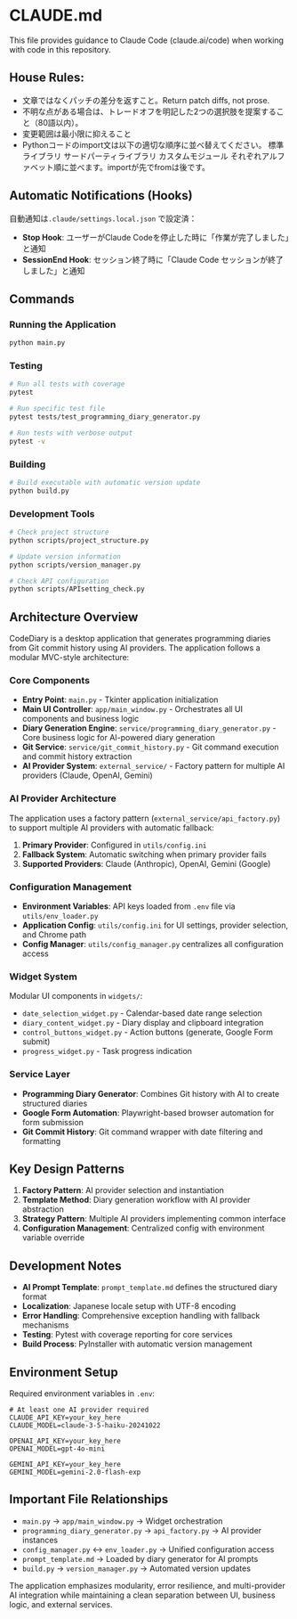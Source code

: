 # CLAUDE.md

This file provides guidance to Claude Code (claude.ai/code) when working with code in this repository.

## House Rules:
- 文章ではなくパッチの差分を返すこと。Return patch diffs, not prose.
- 不明な点がある場合は、トレードオフを明記した2つの選択肢を提案すること（80語以内）。
- 変更範囲は最小限に抑えること
- Pythonコードのimport文は以下の適切な順序に並べ替えてください。
標準ライブラリ
サードパーティライブラリ
カスタムモジュール 
それぞれアルファベット順に並べます。importが先でfromは後です。

## Automatic Notifications (Hooks)
自動通知は`.claude/settings.local.json` で設定済：
- **Stop Hook**: ユーザーがClaude Codeを停止した時に「作業が完了しました」と通知
- **SessionEnd Hook**: セッション終了時に「Claude Code セッションが終了しました」と通知

## Commands

### Running the Application
```bash
python main.py
```

### Testing
```bash
# Run all tests with coverage
pytest

# Run specific test file
pytest tests/test_programming_diary_generator.py

# Run tests with verbose output
pytest -v
```

### Building
```bash
# Build executable with automatic version update
python build.py
```

### Development Tools
```bash
# Check project structure
python scripts/project_structure.py

# Update version information
python scripts/version_manager.py

# Check API configuration
python scripts/APIsetting_check.py
```

## Architecture Overview

CodeDiary is a desktop application that generates programming diaries from Git commit history using AI providers. The application follows a modular MVC-style architecture:

### Core Components

- **Entry Point**: `main.py` - Tkinter application initialization
- **Main UI Controller**: `app/main_window.py` - Orchestrates all UI components and business logic
- **Diary Generation Engine**: `service/programming_diary_generator.py` - Core business logic for AI-powered diary generation
- **Git Service**: `service/git_commit_history.py` - Git command execution and commit history extraction
- **AI Provider System**: `external_service/` - Factory pattern for multiple AI providers (Claude, OpenAI, Gemini)

### AI Provider Architecture

The application uses a factory pattern (`external_service/api_factory.py`) to support multiple AI providers with automatic fallback:

1. **Primary Provider**: Configured in `utils/config.ini`
2. **Fallback System**: Automatic switching when primary provider fails
3. **Supported Providers**: Claude (Anthropic), OpenAI, Gemini (Google)

### Configuration Management

- **Environment Variables**: API keys loaded from `.env` file via `utils/env_loader.py`
- **Application Config**: `utils/config.ini` for UI settings, provider selection, and Chrome path
- **Config Manager**: `utils/config_manager.py` centralizes all configuration access

### Widget System

Modular UI components in `widgets/`:
- `date_selection_widget.py` - Calendar-based date range selection
- `diary_content_widget.py` - Diary display and clipboard integration
- `control_buttons_widget.py` - Action buttons (generate, Google Form submit)
- `progress_widget.py` - Task progress indication

### Service Layer

- **Programming Diary Generator**: Combines Git history with AI to create structured diaries
- **Google Form Automation**: Playwright-based browser automation for form submission
- **Git Commit History**: Git command wrapper with date filtering and formatting

## Key Design Patterns

1. **Factory Pattern**: AI provider selection and instantiation
2. **Template Method**: Diary generation workflow with AI provider abstraction
3. **Strategy Pattern**: Multiple AI providers implementing common interface
4. **Configuration Management**: Centralized config with environment variable override

## Development Notes

- **AI Prompt Template**: `prompt_template.md` defines the structured diary format
- **Localization**: Japanese locale setup with UTF-8 encoding
- **Error Handling**: Comprehensive exception handling with fallback mechanisms
- **Testing**: Pytest with coverage reporting for core services
- **Build Process**: PyInstaller with automatic version management

## Environment Setup

Required environment variables in `.env`:
```env
# At least one AI provider required
CLAUDE_API_KEY=your_key_here
CLAUDE_MODEL=claude-3-5-haiku-20241022

OPENAI_API_KEY=your_key_here
OPENAI_MODEL=gpt-4o-mini

GEMINI_API_KEY=your_key_here
GEMINI_MODEL=gemini-2.0-flash-exp
```

## Important File Relationships

- `main.py` → `app/main_window.py` → Widget orchestration
- `programming_diary_generator.py` → `api_factory.py` → AI provider instances
- `config_manager.py` ↔ `env_loader.py` → Unified configuration access
- `prompt_template.md` → Loaded by diary generator for AI prompts
- `build.py` → `version_manager.py` → Automated version updates

The application emphasizes modularity, error resilience, and multi-provider AI integration while maintaining a clean separation between UI, business logic, and external services.